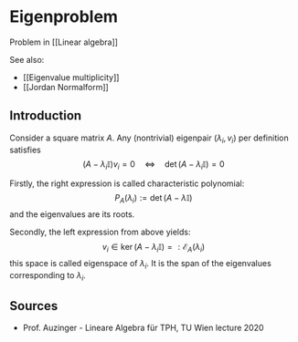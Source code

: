 # Eigenproblem

Problem in [[Linear algebra]]

See also: 
- [[Eigenvalue multiplicity]]
- [[Jordan Normalform]]



## Introduction
Consider a square matrix $A$.
Any (nontrivial) eigenpair $(\lambda_i,v_i)$ per definition satisfies
$$(A-\lambda_i\mathbb{I})v_i=0 \quad \iff \quad \operatorname{det}(A-\lambda_i\mathbb{I})=0$$

Firstly, the right expression is called characteristic polynomial:
$$P_A(\lambda_i):=\operatorname{det}(A-\lambda \mathbb{I})$$
and the eigenvalues are its roots.

Secondly, the left expression from above yields:
$$v_i\in \operatorname{ker}(A-\lambda_i\mathbb{I})=:\mathcal{E}_A(\lambda_i)$$
this space is called eigenspace of $\lambda_i$. It is the span of the eigenvalues corresponding to $λ_i$.



## Sources
- Prof. Auzinger - Lineare Algebra für TPH, TU Wien lecture 2020